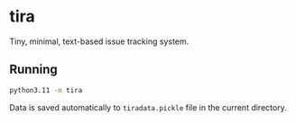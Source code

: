 # tira

Tiny, minimal, text-based issue tracking system.

## Running

```bash
python3.11 -m tira
```

Data is saved automatically to `tiradata.pickle` file in the current directory.
